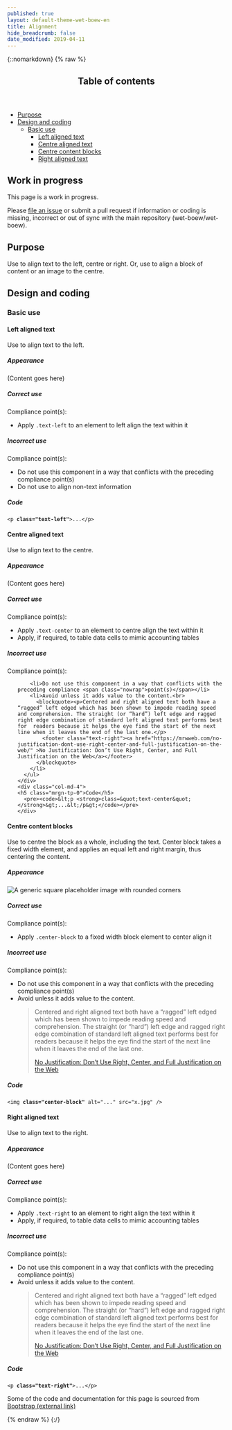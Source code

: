 ```yaml
---
published: true
layout: default-theme-wet-boew-en
title: Alignment
hide_breadcrumb: false
date_modified: 2019-04-11
---
```

{::nomarkdown}
{% raw %}
  <span class="wb-prettify all-pre"></span>
  <div class="row">
    <nav role="navigation" class="col-md-8">
      <div class="panel panel-default">
        <header class="panel-heading">
          <h2 class="panel-title">Table of contents</h2>
        </header>
        <div class="panel-body">
          <ul>
            <li><a href="#purpose">Purpose</a></li>
            <li><a href="#design">Design and coding</a>
              <ul>
                <li><a href="#basic">Basic use</a>
                  <ul>
                    <li><a href="#left">Left aligned text</a></li>
                    <li><a href="#centre">Centre aligned text</a></li>
                    <li><a href="#centre-bl">Centre content blocks</a></li>
                    <li><a href="#right">Right aligned text  </a></li>
                  </ul>
                </li>
              </ul>
            </li>
          </ul>
        </div>
      </div>
    </nav>
    <section class="col-md-4">
      <div class="panel panel-warning">
        <div class="panel-body">
          <h2 class="mrgn-tp-0 h4 text-warning"><span class="fa fa-exclamation-triangle"></span> Work in progress</h2>
          <p>This page is a work in progress.</p>
          <p>Please <a href="https://github.com/wet-boew/wet-boew-styleguide/issues/new">file an issue</a> or submit a pull request if information or coding is missing, incorrect or out of sync with the main repository (wet-boew/wet-boew).</p>
        </div>
      </div>
    </section>
  </div>
  <section>
    <h2 id="purpose"><span class="fa-stack"><span class="fa fa-circle fa-stack-2x"></span><span class="fa fa-info fa-stack-1x fa-inverse"></span></span> Purpose</h2>
    <p>Use  to align text to  the left, centre or right. Or, use to align a block of content or an image to  the centre.</p>
  </section>
  <h2 id="design"><span class="fa-stack"><span class="fa fa-circle fa-stack-2x"></span><span class="fa fa-paint-brush fa-stack-1x fa-inverse"></span></span> Design and coding</h2>
  <h3 id="basic">Basic use</h3>
  <h4 id="left"><span class="fa-stack"><span class="fa fa-circle fa-stack-2x"></span><span class="fa fa-align-left fa-stack-1x fa-inverse"></span></span> Left aligned text</h4>
  <p>Use to align text to the left.</p>
  <div class="row">
    <div class="col-md-3">
      <div class="panel panel-default">
        <div class="panel-body">
          <h5 class="mrgn-tp-0">Appearance</h5>
          <p class="text-left">(Content goes here)</p>
        </div>
      </div>
    </div>
    <div class="col-md-5">
      <h5 class="mrgn-tp-0 text-success"><span class="glyphicon glyphicon-ok-circle"></span> Correct use</h5>
<p>Compliance point(s):</p>
        <ul>
        <li>Apply <code>.text-left</code> to an element to left align the text within it</li>
      </ul>
      <h5 class="mrgn-tp-0 text-danger"><span class="glyphicon glyphicon-remove-circle"></span> Incorrect use</h5><p>Compliance point(s):</p><ul>
        <li>Do not use this component in a way that conflicts with the preceding compliance <span class="nowrap">point(s)</span></li>
        <li>Do not use to align non-text information</li>
      </ul>
    </div>
    <div class="col-md-4">
	<h5 class="mrgn-tp-0">Code</h5>
      <pre><code>&lt;p <strong>class=&quot;text-left&quot;</strong>&gt;...&lt;/p&gt;</code></pre>
    </div>
  </div>
  <h4 id="centre"><span class="fa-stack"><span class="fa fa-circle fa-stack-2x"></span><span class="fa fa-align-center fa-stack-1x fa-inverse"></span></span> Centre aligned text</h4>
  <p>Use to align text to the centre.</p>
  <div class="row">
    <div class="col-md-3">
      <div class="panel panel-default">
        <div class="panel-body">
          <h5 class="mrgn-tp-0">Appearance</h5>
          <p class="text-center">(Content goes here)</p>
        </div>
      </div>
    </div>
    <div class="col-md-5">
      <h5 class="mrgn-tp-0 text-success"><span class="glyphicon glyphicon-ok-circle"></span> Correct use</h5>
<p>Compliance point(s):</p>
        <ul>
        <li>Apply <code>.text-center</code> to an element to centre align the text within it</li>
		<li>Apply, if required, to table data cells to mimic accounting tables</li>
      </ul>
      <h5 class="mrgn-tp-0 text-danger"><span class="glyphicon glyphicon-remove-circle"></span> Incorrect use</h5><p>Compliance point(s):</p><ul>

		<li>Do not use this component in a way that conflicts with the preceding compliance <span class="nowrap">point(s)</span></li>
        <li>Avoid unless it adds value to the content.<br>
          <blockquote><p>Centered and right aligned text both have a “ragged” left edged which has been shown to impede reading speed and comprehension. The straight (or “hard”) left edge and ragged right edge combination of standard left aligned text performs best for  readers because it helps the eye find the start of the next line when it leaves the end of the last one.</p>
		    <footer class="text-right"><a href="https://mrwweb.com/no-justification-dont-use-right-center-and-full-justification-on-the-web/" >No Justification: Don’t Use Right, Center, and Full Justification on the Web</a></footer>
	      </blockquote>
        </li>
      </ul>
    </div>
    <div class="col-md-4">
	<h5 class="mrgn-tp-0">Code</h5>
      <pre><code>&lt;p <strong>class=&quot;text-center&quot;</strong>&gt;...&lt;/p&gt;</code></pre>
    </div>
  </div>
  <h4 id="centre-bl"><span class="fa-stack"><span class="fa fa-circle fa-stack-2x"></span><span class="fa fa-align-center fa-stack-1x fa-inverse"></span></span> Centre content blocks</h4>
  <p>Use to centre the block as a whole, including the text. Center block takes a fixed width element, and  applies an equal left and right margin, thus centering the content.</p>
  <div class="row">
    <div class="col-md-3">
      <div class="panel panel-default">
        <div class="panel-body">
          <h5 class="mrgn-tp-0">Appearance</h5>
          <img src="http://placehold.it/140x140" class="img-rounded center-block" alt="A generic square placeholder image with rounded corners" /> </div>
      </div>
    </div>
    <div class="col-md-5">
      <h5 class="mrgn-tp-0 text-success"><span class="glyphicon glyphicon-ok-circle"></span> Correct use</h5>
<p>Compliance point(s):</p>
        <ul>
        <li>Apply <code>.center-block</code> to a fixed width block  element to center align it</li>
      </ul>
      <h5 class="mrgn-tp-0 text-danger"><span class="glyphicon glyphicon-remove-circle"></span> Incorrect use</h5><p>Compliance point(s):</p><ul>
        <li>Do not use this component in a way that conflicts with the preceding compliance <span class="nowrap">point(s)</span></li>
        <li>Avoid unless it adds value to the content.<br>
          <blockquote><p>Centered and right aligned text both have a “ragged” left edged which has been shown to impede reading speed and comprehension. The straight (or “hard”) left edge and ragged right edge combination of standard left aligned text performs best for  readers because it helps the eye find the start of the next line when it leaves the end of the last one.</p>
		    <footer class="text-right"><a href="https://mrwweb.com/no-justification-dont-use-right-center-and-full-justification-on-the-web/" >No Justification: Don’t Use Right, Center, and Full Justification on the Web</a></footer>
	      </blockquote>
        </li>
      </ul>
    </div>
    <div class="col-md-4">
	<h5 class="mrgn-tp-0">Code</h5>
      <pre><code>&lt;img <strong>class=&quot;center-block&quot;</strong> alt=&quot;...&quot; src=&quot;x.jpg&quot; /&gt;</code></pre>
    </div>
  </div>
  <h4 id="right"><span class="fa-stack"><span class="fa fa-circle fa-stack-2x"></span><span class="fa fa-align-right fa-stack-1x fa-inverse"></span></span> Right aligned text</h4>
  <p>Use to align text to the right.</p>
  <div class="row">
    <div class="col-md-3">
      <div class="panel panel-default">
        <div class="panel-body">
          <h5 class="mrgn-tp-0">Appearance</h5>
          <p class="text-right">(Content goes here)</p>
        </div>
      </div>
    </div>
    <div class="col-md-5">
      <h5 class="mrgn-tp-0 text-success"><span class="glyphicon glyphicon-ok-circle"></span> Correct use</h5>
<p>Compliance point(s):</p>
        <ul>
        <li>Apply <code>.text-right</code> to an element to right align the text within it</li>
		<li>Apply, if required, to table data cells to mimic accounting tables</li>
      </ul>
      <h5 class="mrgn-tp-0 text-danger"><span class="glyphicon glyphicon-remove-circle"></span> Incorrect use</h5><p>Compliance point(s):</p><ul>
       <li>Do not use this component in a way that conflicts with the preceding compliance <span class="nowrap">point(s)</span></li>
       <li>Avoid unless it adds value to the content.
         <blockquote><p>Centered and right aligned text both have a “ragged” left edged which has been shown to impede reading speed and comprehension. The straight (or “hard”) left edge and ragged right edge combination of standard left aligned text performs best for  readers because it helps the eye find the start of the next line when it leaves the end of the last one.</p>
		     <footer class="text-right"><a href="https://mrwweb.com/no-justification-dont-use-right-center-and-full-justification-on-the-web/" >No Justification: Don’t Use Right, Center, and Full Justification on the Web</a></footer>
	      </blockquote>
       </li>
      </ul>
    </div>
    <div class="col-md-4">
	<h5 class="mrgn-tp-0">Code</h5>
      <pre><code>&lt;p <strong>class=&quot;text-right&quot;</strong>&gt;...&lt;/p&gt;</code></pre>
    </div>
  </div>
  <p class="mrgn-tp-lg text-muted">Some of the code and documentation for this page is sourced from <a href="http://getbootstrap.com/" >Bootstrap<span  class="wb-inv"> (external link)</span></a></p>
{% endraw %}
{:/}
